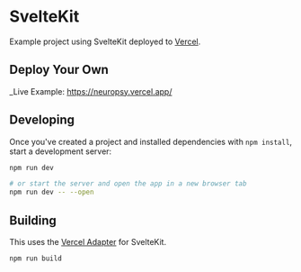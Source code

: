 # SvelteKit

Example project using SvelteKit deployed to [Vercel](https://vercel.com).

## Deploy Your Own

_Live Example: <https://neuropsy.vercel.app/>

## Developing

Once you've created a project and installed dependencies with `npm install`, start a development server:

```bash
npm run dev

# or start the server and open the app in a new browser tab
npm run dev -- --open
```

## Building

This uses the [Vercel Adapter](https://github.com/sveltejs/kit/tree/master/packages/adapter-vercel) for SvelteKit.

```bash
npm run build
```

